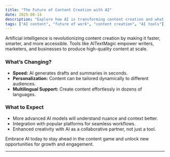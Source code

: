 ```yaml
---
title: "The Future of Content Creation with AI"
date: 2025-08-14
description: "Explore how AI is transforming content creation and what to expect in the coming years."
tags: ["AI content", "future of work", "content creation", "AI tools"]
---
```


Artificial intelligence is revolutionizing content creation by making it faster, smarter, and more accessible. Tools like AITextMagic empower writers, marketers, and businesses to produce high-quality content at scale.

### What’s Changing?

- **Speed:** AI generates drafts and summaries in seconds.
- **Personalization:** Content can be tailored dynamically to different audiences.
- **Multilingual Support:** Create content effortlessly in dozens of languages.

### What to Expect

- More advanced AI models will understand nuance and context better.
- Integration with popular platforms for seamless workflows.
- Enhanced creativity with AI as a collaborative partner, not just a tool.

Embrace AI today to stay ahead in the content game and unlock new opportunities for growth and engagement.

---
